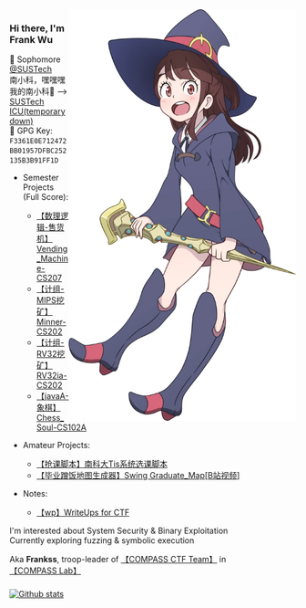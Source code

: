 <img align='right' src='https://github.com/GhostFrankWu/GhostFrankWu/blob/master/img/Akko_kagari_by_chuunie-dbtty24.webp' width='400px'>  

### Hi there, I'm **Frank Wu**  

🌱 Sophomore [@SUSTech](https://www.sustech.edu.cn/)  
南小科，嘿嘿嘿 我的南小科🤤 --> [SUSTech ICU(temporary down)](https://sust.icu/)   
🔑 GPG Key: `F3361E0E712472BB01957DFBC252135B3B91FF1D`  
<!--💻 -->   

+ Semester Projects (Full Score):
    - [【数理逻辑-售货机】Vending_Machine-CS207](https://github.com/GhostFrankWu/SUSTech_CS207_Final-Project_2020f)
    - [【计组-MIPS挖矿】Minner-CS202](https://github.com/lkpengcs/CS202_CPU_Project)
    - [【计组-RV32挖矿】RV32ia-CS202](https://github.com/Trust04zh/riscv_cpu)
    - [【javaA-象棋】Chess_Soul-CS102A](https://github.com/GhostFrankWu/SUSTech_CS102A_Project_2019Froject_2019F)
+ Amateur Projects:
    - [【抢课脚本】南科大Tis系统选课脚本](https://github.com/GhostFrankWu/SUSTech_Tools)  
    - [【毕业蹭饭地图生成器】Swing Graduate_Map](https://github.com/GhostFrankWu/JavaSwing-auto_generate_map-Frmeal)\[[B站视频](https://www.bilibili.com/video/BV15h411d7Cf/)]    

+ Notes:  
    - [【wp】WriteUps for CTF](https://github.com/GhostFrankWu/WriteUps) 


  
I'm interested about System Security & Binary Exploitation  
Currently exploring fuzzing & symbolic execution  
  
Aka **Frankss**, troop-leader of [【COMPASS CTF Team】](https://wiki.compass.college/) in [【COMPASS Lab】](http://compass.sustech.edu.cn/)  
  
### 
[![Github stats](https://github-readme-stats.vercel.app/api?username=ghostfrankwu&show_icons=true&line_height=33&count_private=true&theme=solarized-light&hide_rank=true)](https://github.com/anuraghazra/github-readme-stats) 


<!--
# 请我喝咖啡☕️  
| 支付宝 | 微信 | 收钱吧 | 
| :----: | :--: | :----: |
| ![](https://github.com/GhostFrankWu/GhostFrankWu/blob/master/img/alipay.png) | ![](https://github.com/GhostFrankWu/GhostFrankWu/blob/master/img/wechat.png) | ![](https://github.com/GhostFrankWu/GhostFrankWu/blob/master/img/bar.png) |
 - 📫 More about me: [Home_Page]()  -->
